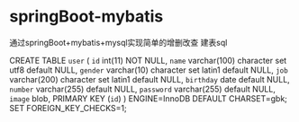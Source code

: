 # springBoot-mybatis
通过springBoot+mybatis+mysql实现简单的增删改查
建表sql



CREATE TABLE `user` (
  `id` int(11) NOT NULL,
  `name` varchar(100) character set utf8 default NULL,
  `gender` varchar(10) character set latin1 default NULL,
  `job` varchar(200) character set latin1 default NULL,
  `birthday` date default NULL,
  `number` varchar(255) default NULL,
  `password` varchar(255) default NULL,
  `image` blob,
  PRIMARY KEY  (`id`)
) ENGINE=InnoDB DEFAULT CHARSET=gbk;
SET FOREIGN_KEY_CHECKS=1;
